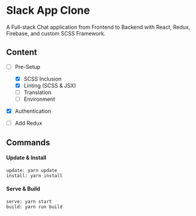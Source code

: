 # Slack App Clone
A Full-stack Chat application from Frontend to Backend with React, Redux, Firebase, and custom SCSS Framework.


## Content
- [ ] Pre-Setup
  - [X] SCSS Inclusion
  - [X] Linting (SCSS & JSX)
  - [ ] Translation
  - [ ] Environment
- [X] Authentication
- [ ] Add Redux


## Commands

#### Update & Install
```
update: yarn update
install: yarn install
```

#### Serve & Build
```
serve: yarn start
build: yarn run build
```

